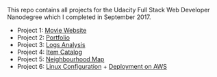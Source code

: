 This repo contains all projects for the Udacity Full Stack Web Developer Nanodegree which I completed in September 2017.

* Project 1: [Movie Website](MovieWebsite)
* Project 2: [Portfolio](PortfolioMock)
* Project 3: [Logs Analysis](LogsAnalysis)
* Project 4: [Item Catalog](ItemCatalog)
* Project 5: [Neighbourhood Map](NeighbourhoodMap)
* Project 6: [Linux Configuration](LinuxConfig) + [Deployment on AWS](ToLearn)